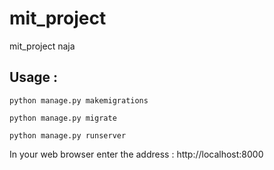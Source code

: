 # mit_project
 mit_project naja

<h2>Usage :</h2>

    python manage.py makemigrations

    python manage.py migrate

    python manage.py runserver
    
   In your web browser enter the address : http://localhost:8000